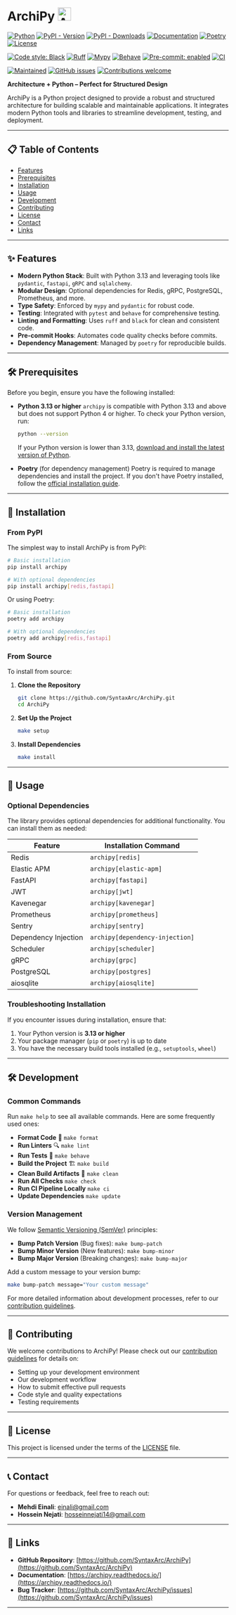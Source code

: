 # ArchiPy <img src="/assets/logo.jpg" width="30" height="30" alt="Archipy Logo">

[![Python](https://img.shields.io/badge/Python-3.13+-blue.svg)](https://www.python.org/downloads/)
[![PyPI - Version](https://img.shields.io/pypi/v/archipy)](https://pypi.org/project/archipy/)
[![PyPI - Downloads](https://img.shields.io/pypi/dm/archipy)](https://pypi.org/project/archipy/)
[![Documentation](https://readthedocs.org/projects/archipy/badge/?version=latest)](https://archipy.readthedocs.io/)
[![Poetry](https://img.shields.io/endpoint?url=https://python-poetry.org/badge/v0.json)](https://python-poetry.org/)
[![License](https://img.shields.io/github/license/SyntaxArc/ArchiPy)](https://github.com/SyntaxArc/ArchiPy/blob/master/LICENSE)

[![Code style: Black](https://img.shields.io/badge/code%20style-black-000000.svg)](https://github.com/psf/black)
[![Ruff](https://img.shields.io/badge/linter-ruff-red)](https://github.com/charliermarsh/ruff)
[![Mypy](https://img.shields.io/badge/type%20checker-mypy-blue)](https://github.com/python/mypy)
[![Behave](https://img.shields.io/badge/tested%20with-behave-brightgreen)](https://github.com/behave/behave)
[![Pre-commit: enabled](https://img.shields.io/badge/pre--commit-enabled-brightgreen?logo=pre-commit)](https://github.com/pre-commit/pre-commit)
[![CI](https://img.shields.io/badge/CI-GitHub%20Actions-blue)](https://github.com/SyntaxArc/ArchiPy/actions)

[![Maintained](https://img.shields.io/badge/Maintained-yes-brightgreen)](https://github.com/SyntaxArc/ArchiPy)
[![GitHub issues](https://img.shields.io/badge/issues-open-orange)](https://github.com/SyntaxArc/ArchiPy/issues)
[![Contributions welcome](https://img.shields.io/badge/contributions-welcome-brightgreen)](https://github.com/SyntaxArc/ArchiPy/blob/master/CONTRIBUTING.md)

**Architecture + Python – Perfect for Structured Design**

ArchiPy is a Python project designed to provide a robust and structured architecture for building scalable and
maintainable applications. It integrates modern Python tools and libraries to streamline development, testing, and
deployment.

---

## 📋 Table of Contents

- [Features](#-features)
- [Prerequisites](#-prerequisites)
- [Installation](#-installation)
- [Usage](#-usage)
- [Development](#-development)
- [Contributing](#-contributing)
- [License](#-license)
- [Contact](#-contact)
- [Links](#-links)

---

## ✨ Features

- **Modern Python Stack**: Built with Python 3.13 and leveraging tools like `pydantic`, `fastapi`, `gRPC` and
  `sqlalchemy`.
- **Modular Design**: Optional dependencies for Redis, gRPC, PostgreSQL, Prometheus, and more.
- **Type Safety**: Enforced by `mypy` and `pydantic` for robust code.
- **Testing**: Integrated with `pytest` and `behave` for comprehensive testing.
- **Linting and Formatting**: Uses `ruff` and `black` for clean and consistent code.
- **Pre-commit Hooks**: Automates code quality checks before commits.
- **Dependency Management**: Managed by `poetry` for reproducible builds.

---

## 🛠️ Prerequisites

Before you begin, ensure you have the following installed:

- **Python 3.13 or higher**
  `archipy` is compatible with Python 3.13 and above but does not support Python 4 or higher.
  To check your Python version, run:
  ```bash
  python --version
  ```
  If your Python version is lower than 3.13, [download and install the latest version of Python](https://www.python.org/downloads/).

- **Poetry** (for dependency management)
  Poetry is required to manage dependencies and install the project. If you don't have Poetry installed, follow the [official installation guide](https://python-poetry.org/docs/).

---

## 🚀 Installation

### From PyPI

The simplest way to install ArchiPy is from PyPI:

```bash
# Basic installation
pip install archipy

# With optional dependencies
pip install archipy[redis,fastapi]
```

Or using Poetry:

```bash
# Basic installation
poetry add archipy

# With optional dependencies
poetry add archipy[redis,fastapi]
```

### From Source

To install from source:

1. **Clone the Repository**
   ```bash
   git clone https://github.com/SyntaxArc/ArchiPy.git
   cd ArchiPy
   ```

2. **Set Up the Project**
   ```bash
   make setup
   ```

3. **Install Dependencies**
   ```bash
   make install
   ```

---

## 🎯 Usage

### Optional Dependencies

The library provides optional dependencies for additional functionality. You can install them as needed:

| Feature              | Installation Command            |
|----------------------|---------------------------------|
| Redis                | `archipy[redis]`                |
| Elastic APM          | `archipy[elastic-apm]`          |
| FastAPI              | `archipy[fastapi]`              |
| JWT                  | `archipy[jwt]`                  |
| Kavenegar            | `archipy[kavenegar]`            |
| Prometheus           | `archipy[prometheus]`           |
| Sentry               | `archipy[sentry]`               |
| Dependency Injection | `archipy[dependency-injection]` |
| Scheduler            | `archipy[scheduler]`            |
| gRPC                 | `archipy[grpc]`                 |
| PostgreSQL           | `archipy[postgres]`             |
| aiosqlite            | `archipy[aiosqlite]`            |

### Troubleshooting Installation

If you encounter issues during installation, ensure that:

1. Your Python version is **3.13 or higher**
2. Your package manager (`pip` or `poetry`) is up to date
3. You have the necessary build tools installed (e.g., `setuptools`, `wheel`)

---

## 🛠️ Development

### Common Commands

Run `make help` to see all available commands. Here are some frequently used ones:

- **Format Code** 🧹 `make format`
- **Run Linters** 🔍 `make lint`
- **Run Tests** 🧪 `make behave`
- **Build the Project** 🏗️ `make build`
- **Clean Build Artifacts** 🧽 `make clean`
- **Run All Checks** `make check`
- **Run CI Pipeline Locally** `make ci`
- **Update Dependencies** `make update`

### Version Management

We follow [Semantic Versioning (SemVer)](https://semver.org/) principles:

- **Bump Patch Version** (Bug fixes): `make bump-patch`
- **Bump Minor Version** (New features): `make bump-minor`
- **Bump Major Version** (Breaking changes): `make bump-major`

Add a custom message to your version bump:
```bash
make bump-patch message="Your custom message"
```

For more detailed information about development processes, refer to our [contribution guidelines](CONTRIBUTING.md).

---

## 🤝 Contributing

We welcome contributions to ArchiPy! Please check out our [contribution guidelines](CONTRIBUTING.md) for details on:

- Setting up your development environment
- Our development workflow
- How to submit effective pull requests
- Code style and quality expectations
- Testing requirements

---

## 📄 License

This project is licensed under the terms of the [LICENSE](LICENSE) file.

---

## 📞 Contact

For questions or feedback, feel free to reach out:

- **Mehdi Einali**: [einali@gmail.com](mailto:einali@gmail.com)
- **Hossein Nejati**: [hosseinnejati14@gmail.com](mailto:hosseinnejati14@gmail.com)

---

## 🔗 Links

- **GitHub Repository**: [https://github.com/SyntaxArc/ArchiPy](https://github.com/SyntaxArc/ArchiPy)
- **Documentation**: [https://archipy.readthedocs.io/](https://archipy.readthedocs.io/)
- **Bug Tracker**: [https://github.com/SyntaxArc/ArchiPy/issues](https://github.com/SyntaxArc/ArchiPy/issues)

---
